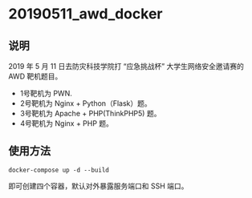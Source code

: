 # 20190511_awd_docker

## 说明

2019 年 5 月 11 日去防灾科技学院打 “应急挑战杯” 大学生网络安全邀请赛的 AWD 靶机题目。

- 1号靶机为 PWN.
- 2号靶机为 Nginx + Python（Flask）题。
- 3号靶机为 Apache + PHP(ThinkPHP5) 题。
- 4号靶机为 Nginx + PHP 题。

## 使用方法

```
docker-compose up -d --build
```

即可创建四个容器，默认对外暴露服务端口和 SSH 端口。

